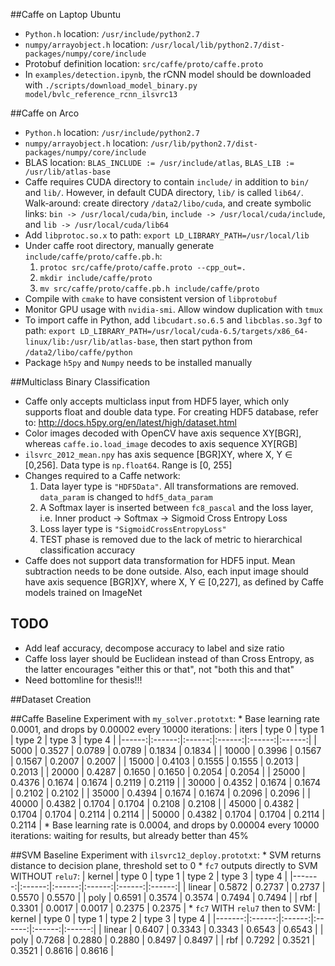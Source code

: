 ##Caffe on Laptop Ubuntu

* `Python.h` location: `/usr/include/python2.7`
* `numpy/arrayobject.h` location: `/usr/local/lib/python2.7/dist-packages/numpy/core/include`
* Protobuf definition location: `src/caffe/proto/caffe.proto`
* In `examples/detection.ipynb`, the rCNN model should be downloaded with `./scripts/download_model_binary.py model/bvlc_reference_rcnn_ilsvrc13`

##Caffe on Arco

* `Python.h` location: `/usr/include/python2.7`
* `numpy/arrayobject.h` location: `/usr/lib/python2.7/dist-packages/numpy/core/include`
* BLAS location: `BLAS_INCLUDE := /usr/include/atlas`, `BLAS_LIB := /usr/lib/atlas-base`
* Caffe requires CUDA directory to contain `include/` in addition to `bin/` and `lib/`. However, in default CUDA directory, `lib/` is called `lib64/`. Walk-around: create directory `/data2/libo/cuda`, and create symbolic links: `bin -> /usr/local/cuda/bin`, `include -> /usr/local/cuda/include`, and `lib -> /usr/local/cuda/lib64`
* Add `libprotoc.so.x` to path: `export LD_LIBRARY_PATH=/usr/local/lib`
* Under caffe root directory, manually generate `include/caffe/proto/caffe.pb.h`:
	1. `protoc src/caffe/proto/caffe.proto --cpp_out=.`
	2. `mkdir include/caffe/proto`
	3. `mv src/caffe/proto/caffe.pb.h include/caffe/proto`
* Compile with `cmake` to have consistent version of `libprotobuf`
* Monitor GPU usage with `nvidia-smi`. Allow window duplication with `tmux`
* To import caffe in Python, add `libcudart.so.6.5` and `libcblas.so.3gf` to path: `export LD_LIBRARY_PATH=/usr/local/cuda-6.5/targets/x86_64-linux/lib:/usr/lib/atlas-base`, then start python from `/data2/libo/caffe/python`
* Package `h5py` and `Numpy` needs to be installed manually

##Multiclass Binary Classification

* Caffe only accepts multiclass input from HDF5 layer, which only supports float and double data type. For creating HDF5 database, refer to: http://docs.h5py.org/en/latest/high/dataset.html
* Color images decoded with OpenCV have axis sequence XY[BGR], whereas `caffe.io.load_image` decodes to axis sequence XY[RGB]
* `ilsvrc_2012_mean.npy` has axis sequence [BGR]XY, where X, Y $\in$ [0,256]. Data type is `np.float64`. Range is [0, 255]
* Changes required to a Caffe network:
	1. Data layer type is `"HDF5Data"`. All transformations are removed. `data_param` is changed to `hdf5_data_param`
	2. A Softmax layer is inserted between `fc8_pascal` and the loss layer, i.e. Inner product -> Softmax -> Sigmoid Cross Entropy Loss
	3. Loss layer type is `"SigmoidCrossEntropyLoss"`
	4. TEST phase is removed due to the lack of metric to hierarchical classification accuracy
* Caffe does not support data transformation for HDF5 input. Mean subtraction needs to be done outside. Also, each input image should have axis sequence [BGR]XY, where X, Y $\in$ [0,227], as defined by Caffe models trained on ImageNet

## TODO
* Add leaf accuracy, decompose accuracy to label and size ratio
* Caffe loss layer should be Euclidean instead of than Cross Entropy, as the latter encourages "either this or that", not "both this and that"
* Need bottomline for thesis!!!

##Dataset Creation

##Caffe Baseline
Experiment with `my_solver.prototxt`:
	* Base learning rate 0.0001, and drops by 0.00002 every 10000 iterations:
| iters | type 0 | type 1 | type 2 | type 3 | type 4 |
|------:|:------:|:------:|:------:|:------:|:------:|
|  5000 | 0.3527 | 0.0789 | 0.0789 | 0.1834 | 0.1834 |
| 10000 | 0.3996 | 0.1567 | 0.1567 | 0.2007 | 0.2007 |
| 15000 | 0.4103 | 0.1555 | 0.1555 | 0.2013 | 0.2013 |
| 20000 | 0.4287 | 0.1650 | 0.1650 | 0.2054 | 0.2054 |
| 25000 | 0.4376 | 0.1674 | 0.1674 | 0.2119 | 0.2119 |
| 30000 | 0.4352 | 0.1674 | 0.1674 | 0.2102 | 0.2102 |
| 35000 | 0.4394 | 0.1674 | 0.1674 | 0.2096 | 0.2096 |
| 40000 | 0.4382 | 0.1704 | 0.1704 | 0.2108 | 0.2108 |
| 45000 | 0.4382 | 0.1704 | 0.1704 | 0.2114 | 0.2114 |
| 50000 | 0.4382 | 0.1704 | 0.1704 | 0.2114 | 0.2114 |
	* Base learning rate is 0.0004, and drops by 0.00004 every 10000 iterations:
waiting for results, but already better than 45%

##SVM Baseline
Experiment with `ilsvrc12_deploy.prototxt`:
	* SVM returns distance to decision plane, threshold set to 0
	* `fc7` outputs directly to SVM WITHOUT `relu7`:
| kernel | type 0 | type 1 | type 2 | type 3 | type 4 |
|-------:|:------:|:------:|:------:|:------:|:------:|
| linear | 0.5872 | 0.2737 | 0.2737 | 0.5570 | 0.5570 |
|   poly | 0.6591 | 0.3574 | 0.3574 | 0.7494 | 0.7494 |
|    rbf | 0.3301 | 0.0017 | 0.0017 | 0.2375 | 0.2375 |
	* `fc7` WITH `relu7` then to SVM:
| kernel | type 0 | type 1 | type 2 | type 3 | type 4 |
|-------:|:------:|:------:|:------:|:------:|:------:|
| linear | 0.6407 | 0.3343 | 0.3343 | 0.6543 | 0.6543 |
|   poly | 0.7268 | 0.2880 | 0.2880 | 0.8497 | 0.8497 |
|    rbf | 0.7292 | 0.3521 | 0.3521 | 0.8616 | 0.8616 |